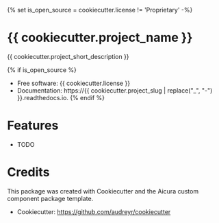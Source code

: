 {% set is_open_source = cookiecutter.license != 'Proprietary' -%}
# {{ cookiecutter.project_name }}

{{ cookiecutter.project_short_description }}

{% if is_open_source %}
* Free software: {{ cookiecutter.license }}
* Documentation: https://{{ cookiecutter.project_slug | replace("_", "-") }}.readthedocs.io.
{% endif %}

# Features

* TODO

# Credits

This package was created with Cookiecutter and the Aicura custom component package template.
 - Cookiecutter: https://github.com/audreyr/cookiecutter